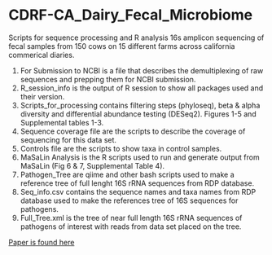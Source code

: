 # CDRF-CA_Dairy_Fecal_Microbiome
Scripts for sequence processing and R analysis 
16s amplicon sequencing of fecal samples from 150 cows on 15 different farms across california commerical diaries.  

1. For Submission to NCBI is a file that describes the demultiplexing of raw sequences and prepping them for NCBI submission.
2. R_session_info is the output of R session to show all packages used and their version.
3. Scripts_for_processing contains filtering steps (phyloseq), beta & alpha diversity and differential abundance testing (DESeq2). Figures 1-5 and Supplemental tables 1-3.
4. Sequence coverage file are the scripts to describe the coverage of sequencing for this data set.
5. Controls file are the scripts to show taxa in control samples.
6. MaSaLin Analysis is the R scripts used to run and generate output from MaSaLin (Fig 6 & 7, Supplemental Table 4).
7. Pathogen_Tree are qiime and other bash scripts used to make a reference tree of full lenght 16S rRNA sequences from RDP database.
8. Seq_info.csv contains the sequence names and taxa names from RDP database used to make the references tree of 16S sequences for pathogens.
9. Full_Tree.xml is the tree of near full length 16S rRNA sequences of pathogens of interest with reads from data set placed on the tree.

[Paper is found here](https://www.frontiersin.org/articles/10.3389/fmicb.2019.01093/full)
